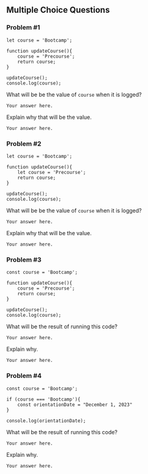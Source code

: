 ## Multiple Choice Questions

### Problem #1
```
let course = 'Bootcamp';

function updateCourse(){
    course = 'Precourse';
    return course;
}

updateCourse();
console.log(course);
```

What will be be the value of `course` when it is logged?
```
Your answer here.
```

Explain why that will be the value.
```
Your answer here.
```

### Problem #2
```
let course = 'Bootcamp';

function updateCourse(){
    let course = 'Precourse';
    return course;
}

updateCourse();
console.log(course);
```

What will be be the value of `course` when it is logged?
```
Your answer here.
```

Explain why that will be the value.
```
Your answer here.
```

### Problem #3
```
const course = 'Bootcamp';

function updateCourse(){
    course = 'Precourse';
    return course;
}

updateCourse();
console.log(course);
```

What will be the result of running this code?
```
Your answer here.
```

Explain why.
```
Your answer here.
```

### Problem #4
```
const course = 'Bootcamp';

if (course === 'Bootcamp'){
    const orientationDate = "December 1, 2023"
}

console.log(orientationDate);
```

What will be the result of running this code?
```
Your answer here.
```

Explain why.
```
Your answer here.
```

